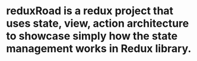 # reduxRoad is a redux project that uses state, view, action architecture to showcase simply how the state management works in Redux library.
